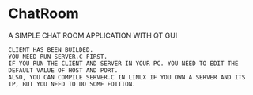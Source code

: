 # ChatRoom
A SIMPLE CHAT ROOM APPLICATION WITH QT GUI

```shell
CLIENT HAS BEEN BUILDED.
YOU NEED RUN SERVER.C FIRST.
IF YOU RUN THE CLIENT AND SERVER IN YOUR PC. YOU NEED TO EDIT THE DEFAULT VALUE OF HOST AND PORT.
ALSO, YOU CAN COMPILE SERVER.C IN LINUX IF YOU OWN A SERVER AND ITS IP, BUT YOU NEED TO DO SOME EDITION.
```
